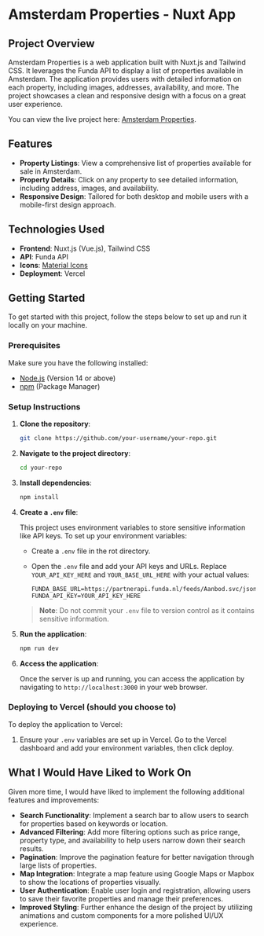 # Amsterdam Properties - Nuxt App

## Project Overview

Amsterdam Properties is a web application built with Nuxt.js and Tailwind CSS. It leverages the Funda API to display a list of properties available in Amsterdam. The application provides users with detailed information on each property, including images, addresses, availability, and more. The project showcases a clean and responsive design with a focus on a great user experience.

You can view the live project here: [Amsterdam Properties](https://amsterdam-properties.vercel.app/).

## Features

- **Property Listings**: View a comprehensive list of properties available for sale in Amsterdam.
- **Property Details**: Click on any property to see detailed information, including address, images, and availability.
- **Responsive Design**: Tailored for both desktop and mobile users with a mobile-first design approach.

## Technologies Used

- **Frontend**: Nuxt.js (Vue.js), Tailwind CSS
- **API**: Funda API
- **Icons**: [Material Icons](https://fonts.googleapis.com/icon?family=Material+Icons)
- **Deployment**: Vercel

## Getting Started

To get started with this project, follow the steps below to set up and run it locally on your machine.

### Prerequisites

Make sure you have the following installed:

- [Node.js](https://nodejs.org/) (Version 14 or above)
- [npm](https://www.npmjs.com/) (Package Manager)

### Setup Instructions

1. **Clone the repository**:

    ```bash
    git clone https://github.com/your-username/your-repo.git
    ```

2. **Navigate to the project directory**:

    ```bash
    cd your-repo
    ```

3. **Install dependencies**:

    ```bash
    npm install
    ```

4. **Create a `.env` file**:

    This project uses environment variables to store sensitive information like API keys. To set up your environment variables:

    - Create a `.env` file in the rot directory.

    - Open the `.env` file and add your API keys and URLs. Replace `YOUR_API_KEY_HERE` and `YOUR_BASE_URL_HERE` with your actual values:

      ```
      FUNDA_BASE_URL=https://partnerapi.funda.nl/feeds/Aanbod.svc/json/
      FUNDA_API_KEY=YOUR_API_KEY_HERE
      ```

    > **Note**: Do not commit your `.env` file to version control as it contains sensitive information.

5. **Run the application**:

    ```bash
    npm run dev
    ```

6. **Access the application**:

    Once the server is up and running, you can access the application by navigating to `http://localhost:3000` in your web browser.

### Deploying to Vercel (should you choose to)

To deploy the application to Vercel:

1. Ensure your `.env` variables are set up in Vercel. Go to the Vercel dashboard and add your environment variables, then click deploy.

## What I Would Have Liked to Work On

Given more time, I would have liked to implement the following additional features and improvements:

- **Search Functionality**: Implement a search bar to allow users to search for properties based on keywords or location.
- **Advanced Filtering**: Add more filtering options such as price range, property type, and availability to help users narrow down their search results.
- **Pagination**: Improve the pagination feature for better navigation through large lists of properties.
- **Map Integration**: Integrate a map feature using Google Maps or Mapbox to show the locations of properties visually.
- **User Authentication**: Enable user login and registration, allowing users to save their favorite properties and manage their preferences.
- **Improved Styling**: Further enhance the design of the project by utilizing animations and custom components for a more polished UI/UX experience.

